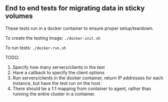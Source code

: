 ## End to end tests for migrating data in sticky volumes

These tests run in a docker container to ensure proper setup/teardown.

To create the testing image:
`./docker-init.sh`

To run tests:
`./docker-run.sh`

TODO:
  1. Specify how many servers/clients in the test
  2. Have a callback to specify the client options
  3. Run servers/clients in the docker container, return IP addresses for each
     instance, but have the test run on the host.
  4. There should be a 1:1 mapping from container to agent, rather than running
     the entire cluster in a container.

